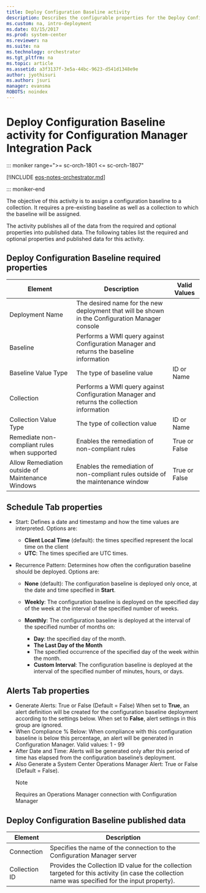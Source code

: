 ```yaml
---
title: Deploy Configuration Baseline activity
description: Describes the configurable properties for the Deploy Configuration Baseline activity for Configuration Manager Integration Pack.
ms.custom: na, intro-deployment
ms.date: 03/15/2017
ms.prod: system-center
ms.reviewer: na
ms.suite: na
ms.technology: orchestrator
ms.tgt_pltfrm: na
ms.topic: article
ms.assetid: a3f3137f-3e5a-44bc-9623-d541d1348e9e
author: jyothisuri
ms.author: jsuri
manager: evansma
ROBOTS: noindex
---
```


# Deploy Configuration Baseline activity for Configuration Manager Integration Pack

::: moniker range=">= sc-orch-1801 <= sc-orch-1807"

[!INCLUDE [eos-notes-orchestrator.md](../includes/eos-notes-orchestrator.md)]

::: moniker-end

The objective of this activity is to assign a configuration baseline to
a collection. It requires a pre-existing baseline as well as a
collection to which the baseline will be assigned.

The activity publishes all of the data from the required and optional
properties into published data. The following tables list the required
and optional properties and published data for this activity.

## Deploy Configuration Baseline required properties

|**Element**|**Description**|**Valid Values**|
|--------------------------------------------------|-------------------------------------------------------------------------------------------------|------------------|
|Deployment Name|The desired name for the new deployment that will be shown in the Configuration Manager console||    
|Baseline|Performs a WMI query against Configuration Manager and returns the baseline information ||           
|Baseline Value Type|The type of baseline value|ID or Name|
|Collection|Performs a WMI query against Configuration Manager and returns the collection information||          
|Collection Value Type|The type of collection value|ID or Name|
|Remediate non-compliant rules when supported |Enables the remediation of non-compliant rules |True or False|
|Allow Remediation outside of Maintenance Windows|Enables the remediation of non-compliant rules outside of the maintenance window |True or False|

## Schedule Tab properties

 - Start: Defines a date and timestamp and how the time values are interpreted. Options are:

    -   **Client Local Time** (default): the times specified represent the local time on the client
    -   **UTC**: The times specified are UTC times.

- Recurrence Pattern: Determines how often the configuration baseline should be deployed. Options are:
    - **None** (default): The configuration baseline is deployed only once, at the date and time specified in **Start**.
    - **Weekly**: The configuration baseline is deployed on the specified day of the week at the interval of the specified number of weeks.
    -   **Monthly**: The configuration baseline is deployed at the interval of the specified number of months on:

        -   **Day**: the specified day of the month.
        -   **The Last Day of the Month**
        -   The specified occurrence of the specified day of the week within the month.
        -   **Custom Interval**: The configuration baseline is deployed at the interval of the specified number of minutes, hours, or days.

## Alerts Tab properties

- Generate Alerts: True or False (Default = False) When set to **True**, an alert definition will be created for the configuration baseline deployment according to the settings below. When set to **False**, alert settings in this group are ignored.
- When Compliance % Below: When compliance with this configuration baseline is below this percentage, an alert will be generated in Configuration Manager. Valid values: 1 - 99
- After Date and Time: Alerts will be generated only after this period of time has elapsed from the configuration baseline’s deployment.
- Also Generate a System Center Operations Manager Alert: True or False (Default = False).
   >[!NOTE]
   > Requires an Operations Manager connection with Configuration Manager

## Deploy Configuration Baseline published data

|Element|Description|
|---------------|-----------|
|Connection|Specifies the name of the connection to the Configuration Manager server|
|Collection ID|Provides the Collection ID value for the collection targeted for this activity (in case the collection name was specified for the input property).|
